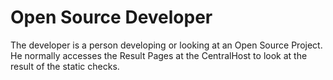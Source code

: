 # Open Source Developer #

The developer is a person developing or looking at an Open Source Project.
He normally accesses the Result Pages at the CentralHost to look at the result
of the static checks.
